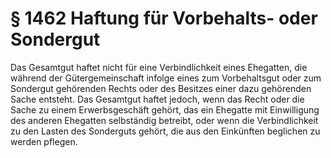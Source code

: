 # § 1462 Haftung für Vorbehalts- oder Sondergut
Das Gesamtgut haftet nicht für eine Verbindlichkeit eines Ehegatten, die während der Gütergemeinschaft infolge eines zum Vorbehaltsgut oder zum Sondergut gehörenden Rechts oder des Besitzes einer dazu gehörenden Sache entsteht. Das Gesamtgut haftet jedoch, wenn das Recht oder die Sache zu einem Erwerbsgeschäft gehört, das ein Ehegatte mit Einwilligung des anderen Ehegatten selbständig betreibt, oder wenn die Verbindlichkeit zu den Lasten des Sonderguts gehört, die aus den Einkünften beglichen zu werden pflegen.
